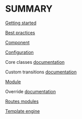 # SUMMARY

[Getting started](./getting-started.md)

[Best practices](./best-practice.md)

[Component](./component.md)

[Configuration](./configuration.md)

Core classes [documentation](./core-classes.md)

Custom transitions [documentation](./custom-transition.md)

[Module](./module.md)

Override [documentation](./override.md)

[Routes modules](./routes.md)

[Template engine](./template-engine.md)
